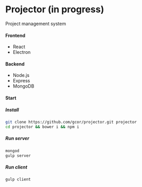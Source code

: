 # Projector (in progress)
Project management system

#### Frontend
- React
- Electron

#### Backend
- Node.js
- Express
- MongoDB

#### Start
##### Install 
```bash
git clone https://github.com/gcor/projector.git projector
cd projector && bower i && npm i
```
##### Run server
```bash
mongod
gulp server
```
##### Run client
```bash
gulp client
```